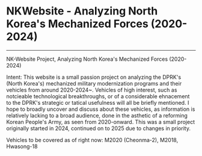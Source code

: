 

# NKWebsite - Analyzing North Korea's Mechanized Forces (2020-2024)
---
NK-Website Project, Analyzing North Korea's Mechanized Forces (2020-2024)

Intent:
This website is a small passion project on analyzing the DPRK's (North Korea's) mechanized military modernization programs and their vehicles from
around 2020-2024~. 
Vehicles of high interest, such as notcieable technological breakthroughs, or of a considerable ehnacement to the DPRK's strategic or tatical usefulness will all be briefly mentioned. 
I hope to broadly uncover and discuss about these vehicles, as information is relatively lacking to a broad audience, done in the asthetic of a reforming Korean People's Army, as seen from 2020-onward. 
This was a small project originally started in 2024, continued on to 2025 due to changes in priority.

Vehicles to be covered as of right now: 
M2020 (Cheonma-2), M2018, Hwasong-18

